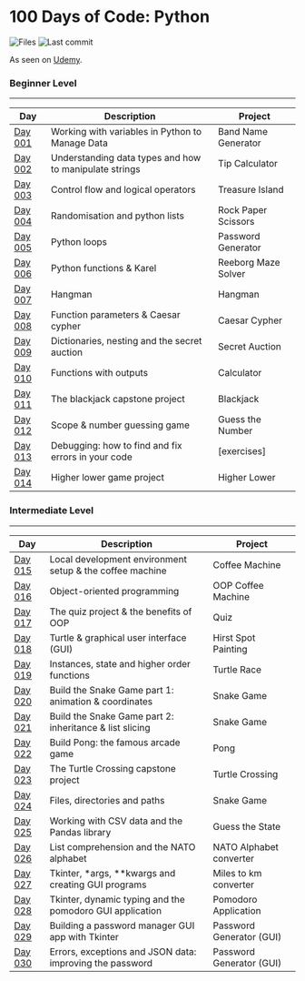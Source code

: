 # 100 Days of Code: Python

![Files](https://img.shields.io/github/directory-file-count/mfsuzigan/100_days_of_code_python)
![Last commit](https://img.shields.io/github/last-commit/mfsuzigan/100_days_of_code_python.svg)

As seen on [Udemy](https://www.udemy.com/course/100-days-of-code/).

### Beginner Level

___

| Day                | Description                                            | Project             |
|--------------------|--------------------------------------------------------|---------------------|
| [Day 001](/day001) | Working with variables in Python to Manage Data        | Band Name Generator |
| [Day 002](/day002) | Understanding data types and how to manipulate strings | Tip Calculator      |
| [Day 003](/day003) | Control flow and logical operators                     | Treasure Island     |
| [Day 004](/day004) | Randomisation and python lists                         | Rock Paper Scissors |
| [Day 005](/day005) | Python loops                                           | Password Generator  |
| [Day 006](/day006) | Python functions & Karel                               | Reeborg Maze Solver |
| [Day 007](/day007) | Hangman                                                | Hangman             |
| [Day 008](/day008) | Function parameters & Caesar cypher                    | Caesar Cypher       |
| [Day 009](/day009) | Dictionaries, nesting and the secret auction           | Secret Auction      |
| [Day 010](/day010) | Functions with outputs                                 | Calculator          |
| [Day 011](/day011) | The blackjack capstone project                         | Blackjack           |
| [Day 012](/day012) | Scope & number guessing game                           | Guess the Number    |
| [Day 013](/day013) | Debugging: how to find and fix errors in your code     | [exercises]         |
| [Day 014](/day014) | Higher lower game project                              | Higher Lower        |

### Intermediate Level

___

| Day                | Description                                              | Project                  |
|--------------------|----------------------------------------------------------|--------------------------|
| [Day 015](/day015) | Local development environment setup & the coffee machine | Coffee Machine           |
| [Day 016](/day016) | Object-oriented programming                              | OOP Coffee Machine       |
| [Day 017](/day017) | The quiz project & the benefits of OOP                   | Quiz                     |
| [Day 018](/day018) | Turtle & graphical user interface (GUI)                  | Hirst Spot Painting      |
| [Day 019](/day019) | Instances, state and higher order functions              | Turtle Race              |
| [Day 020](/day020) | Build the Snake Game part 1: animation & coordinates     | Snake Game               |
| [Day 021](/day021) | Build the Snake Game part 2: inheritance & list slicing  | Snake Game               |
| [Day 022](/day022) | Build Pong: the famous arcade game                       | Pong                     |
| [Day 023](/day023) | The Turtle Crossing capstone project                     | Turtle Crossing          |
| [Day 024](/day024) | Files, directories and paths                             | Snake Game               |
| [Day 025](/day025) | Working with CSV data and the Pandas library             | Guess the State          |
| [Day 026](/day026) | List comprehension and the NATO alphabet                 | NATO Alphabet converter  |
| [Day 027](/day027) | Tkinter, *args, **kwargs and creating GUI programs       | Miles to km converter    |
| [Day 028](/day028) | Tkinter, dynamic typing and the pomodoro GUI application | Pomodoro Application     |
| [Day 029](/day029) | Building a password manager GUI app with Tkinter         | Password Generator (GUI) |
| [Day 030](/day030) | Errors, exceptions and JSON data: improving the password | Password Generator (GUI) |

